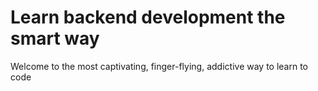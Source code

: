 # Learn backend development the smart way

Welcome to the most captivating, finger-flying, addictive way to learn to code

